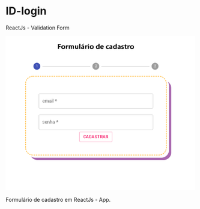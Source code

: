 # ID-login
ReactJs - Validation Form

![Images Screen](images/screenshot.png)

Formulário de cadastro em ReactJs - App.